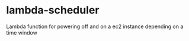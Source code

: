 # lambda-scheduler
Lambda function for powering off and on a ec2 instance depending on a time window 

